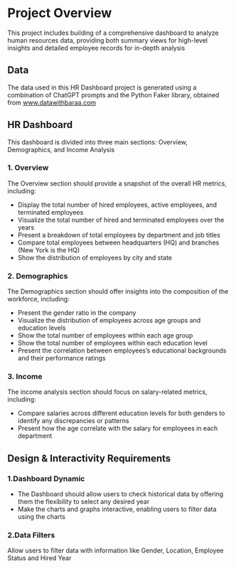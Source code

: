 # Project Overview

This project includes building of a comprehensive dashboard to analyze human resources data, providing both summary views for high-level insights and detailed employee records for in-depth analysis
## Data

The data used in this HR Dashboard project is generated using a combination of ChatGPT prompts and the Python Faker library,
obtained from www.datawithbaraa.com

## HR Dashboard

This dashboard is divided into three main sections: Overview, Demographics, and Income Analysis

### 1. Overview

The Overview section should provide a snapshot of the overall HR metrics, including:
 * Display the total number of hired employees, active employees, and terminated employees
 * Visualize the total number of hired and terminated employees over the years
 * Present a breakdown of total employees by department and job titles
 * Compare total employees between headquarters (HQ) and branches (New York is the HQ)
 * Show the distribution of employees by city and state

### 2. Demographics

The Demographics section should offer insights into the composition of the workforce, including:

 * Present the gender ratio in the company
 * Visualize the distribution of employees across age groups and education levels
 * Show the total number of employees within each age group
 * Show the total number of employees within each education level
 * Present the correlation between employees’s educational backgrounds and their performance ratings
 
### 3. Income
The income analysis section should focus on salary-related metrics, including:

 * Compare salaries across different education levels for both genders to identify any discrepancies or patterns
 * Present how the age correlate with the salary for employees in each department
 
## Design & Interactivity Requirements

### 1.Dashboard Dynamic
 * The Dashboard should allow users to check historical data by offering them the flexibility to select any desired year
 * Make the charts and graphs interactive, enabling users to filter data using the charts
   
### 2.Data Filters
Allow users to filter data with information like Gender, Location, Employee Status and Hired Year
